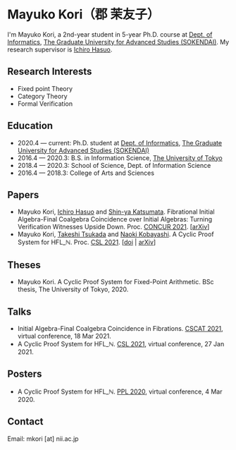 # Mayuko Kori（郡 茉友子）

I'm Mayuko Kori, a 2nd-year student in 5-year Ph.D. course at [Dept. of Informatics](https://www.nii.ac.jp/graduate/en/), [The Graduate University for Advanced Studies (SOKENDAI)](https://www.soken.ac.jp/en/). My research supervisor is [Ichiro Hasuo](https://group-mmm.org/~ichiro/).


## Research Interests
- Fixed point Theory
- Category Theory
- Formal Verification

## Education
- 2020.4 — current: Ph.D. student at [Dept. of Informatics](https://www.nii.ac.jp/graduate/en/), [The Graduate University for Advanced Studies (SOKENDAI)](https://www.soken.ac.jp/en/)
- 2016.4 — 2020.3: B.S. in Information Science, [The University of Tokyo](https://www.u-tokyo.ac.jp/en/)
- 2018.4 — 2020.3: School of Science, Dept. of Information Science
- 2016.4 — 2018.3: College of Arts and Sciences

## Papers

- Mayuko Kori, [Ichiro Hasuo](http://group-mmm.org/~ichiro/) and [Shin-ya Katsumata](http://group-mmm.org/~s-katsumata/).
Fibrational Initial Algebra-Final Coalgebra Coincidence over Initial Algebras: Turning Verification Witnesses Upside Down.
Proc. [CONCUR 2021](https://qonfest2021.lacl.fr/concur21.php). [[arXiv](https://arxiv.org/abs/2105.04817)]
- Mayuko Kori, [Takeshi Tsukada](https://www-kb.is.s.u-tokyo.ac.jp/~tsukada/) and [Naoki Kobayashi](http://www-kb.is.s.u-tokyo.ac.jp/~koba/).
A Cyclic Proof System for HFL_ℕ.
Proc. [CSL 2021](https://csl2021.fmf.uni-lj.si/). [[doi](https://doi.org/10.4230/LIPIcs.CSL.2021.29) | [arXiv](https://arxiv.org/abs/2010.14891)]

## Theses
- Mayuko Kori.
A Cyclic Proof System for Fixed-Point Arithmetic.
BSc thesis, The University of Tokyo, 2020.

## Talks
- Initial Algebra-Final Coalgebra Coincidence in Fibrations.
[CSCAT 2021](https://sites.google.com/view/cscat2020/home), virtual conference, 18 Mar 2021.
- A Cyclic Proof System for HFL_ℕ.
[CSL 2021](https://csl2021.fmf.uni-lj.si/), virtual conference, 27 Jan 2021.

## Posters
- A Cyclic Proof System for HFL_ℕ.
[PPL 2020](https://jssst-ppl.org/workshop/2020/), virtual conference, 4 Mar 2020.

## Contact
Email: mkori [at] nii.ac.jp
